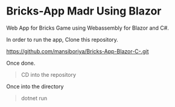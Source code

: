 # Bricks-App Madr Using Blazor
Web App for Bricks Game using Webassembly for Blazor and C#.

In order to run the app,
Clone this repository. 

https://github.com/mansiboriya/Bricks-App-Blazor-C-.git

Once done. 
>CD into the repository

Once into the directory
>dotnet run
